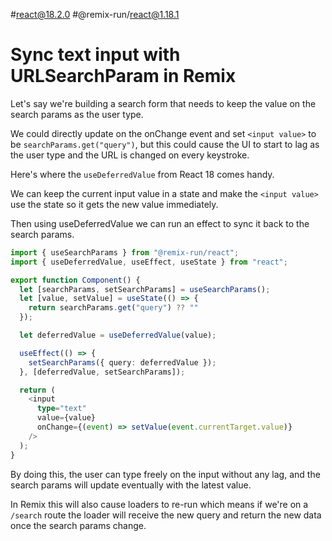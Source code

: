 #react@18.2.0 #@remix-run/react@1.18.1

# Sync text input with URLSearchParam in Remix

Let's say we're building a search form that needs to keep the value on the search params as the user type.

We could directly update on the onChange event and set `<input value>` to be `searchParams.get("query")`, but this could cause the UI to start to lag as the user type and the URL is changed on every keystroke.

Here's where the `useDeferredValue` from React 18 comes handy.

We can keep the current input value in a state and make the `<input value>` use the state so it gets the new value immediately.

Then using useDeferredValue we can run an effect to sync it back to the search params.

```ts
import { useSearchParams } from "@remix-run/react";
import { useDeferredValue, useEffect, useState } from "react";

export function Component() {
  let [searchParams, setSearchParams] = useSearchParams();
  let [value, setValue] = useState(() => {
    return searchParams.get("query") ?? ""
  });

  let deferredValue = useDeferredValue(value);

  useEffect(() => {
    setSearchParams({ query: deferredValue });
  }, [deferredValue, setSearchParams]);

  return (
    <input
      type="text"
      value={value}
      onChange={(event) => setValue(event.currentTarget.value)}
    />
  );
}
```

By doing this, the user can type freely on the input without any lag, and the search params will update eventually with the latest value.

In Remix this will also cause loaders to re-run which means if we're on a `/search` route the loader will receive the new query and return the new data once the search params change.
